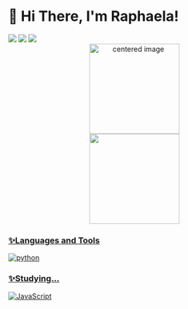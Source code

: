 # 🌸 Hi There, I'm Raphaela!

<div>
<a href = "mailto:rapha.olm@gmail.com"><img loading="lazy" src="https://img.shields.io/badge/Gmail-D14836?style=for-the-badge&logo=gmail&logoColor=white" target="_blank"></a>
<a href="https://www.instagram.com/rapha.olm/" target="_blank"><img loading="lazy" src="https://img.shields.io/badge/-Instagram-%23E4405F?style=for-the-badge&logo=instagram&logoColor=white" target="_blank"></a>
<a href="https://www.linkedin.com/in/raphaela-olm-/" target="_blank"><img loading="lazy" src="https://img.shields.io/badge/-LinkedIn-%230077B5?style=for-the-badge&logo=linkedin&logoColor=white" target="_blank"></a> 
</div>


<div>
  <a href="https://github.com/rapha-olm">
  <center>
    <img height="180em" src="https://github-readme-stats.vercel.app/api?username=rapha-olm&show_icons=true&theme=radical&include_all_commits=true&count_private=true" alt="centered image">
  </center>
  <center>  
    <img height="180em" src="https://github-readme-stats.vercel.app/api/top-langs/?username=rapha-olm&layout=compact&langs_count=7&theme=radical"/> 
  </center>
</div>

### ✨Languages and Tools
<div style="display: inline">
  <img align="center" alt="python" src="https://img.shields.io/badge/Python-3776AB?style=for-the-badge&logo=python&logoColor=white" />
</div><br/>

### ✨Studying...
![JavaScript](https://img.shields.io/badge/javascript-%23323330.svg?style=for-the-badge&logo=javascript&logoColor=%23F7DF1E)


